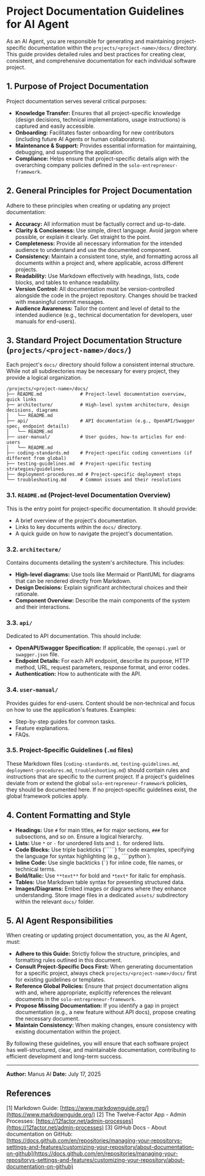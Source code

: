 # Project Documentation Guidelines for AI Agent

As an AI Agent, you are responsible for generating and maintaining project-specific documentation within the `projects/<project-name>/docs/` directory. This guide provides detailed rules and best practices for creating clear, consistent, and comprehensive documentation for each individual software project.

## 1. Purpose of Project Documentation

Project documentation serves several critical purposes:

*   **Knowledge Transfer:** Ensures that all project-specific knowledge (design decisions, technical implementations, usage instructions) is captured and easily accessible.
*   **Onboarding:** Facilitates faster onboarding for new contributors (including future AI Agents or human collaborators).
*   **Maintenance & Support:** Provides essential information for maintaining, debugging, and supporting the application.
*   **Compliance:** Helps ensure that project-specific details align with the overarching company policies defined in the `solo-entrepreneur-framework`.

## 2. General Principles for Project Documentation

Adhere to these principles when creating or updating any project documentation:

*   **Accuracy:** All information must be factually correct and up-to-date.
*   **Clarity & Conciseness:** Use simple, direct language. Avoid jargon where possible, or explain it clearly. Get straight to the point.
*   **Completeness:** Provide all necessary information for the intended audience to understand and use the documented component.
*   **Consistency:** Maintain a consistent tone, style, and formatting across all documents within a project and, where applicable, across different projects.
*   **Readability:** Use Markdown effectively with headings, lists, code blocks, and tables to enhance readability.
*   **Version Control:** All documentation must be version-controlled alongside the code in the project repository. Changes should be tracked with meaningful commit messages.
*   **Audience Awareness:** Tailor the content and level of detail to the intended audience (e.g., technical documentation for developers, user manuals for end-users).

## 3. Standard Project Documentation Structure (`projects/<project-name>/docs/`)

Each project's `docs/` directory should follow a consistent internal structure. While not all subdirectories may be necessary for every project, they provide a logical organization.

```
/projects/<project-name>/docs/
├── README.md              # Project-level documentation overview, quick links
├── architecture/          # High-level system architecture, design decisions, diagrams
│   └── README.md
├── api/                   # API documentation (e.g., OpenAPI/Swagger spec, endpoint details)
│   └── README.md
├── user-manual/           # User guides, how-to articles for end-users
│   └── README.md
├── coding-standards.md    # Project-specific coding conventions (if different from global)
├── testing-guidelines.md  # Project-specific testing strategies/guidelines
├── deployment-procedures.md # Project-specific deployment steps
└── troubleshooting.md     # Common issues and their resolutions
```

### 3.1. `README.md` (Project-level Documentation Overview)

This is the entry point for project-specific documentation. It should provide:

*   A brief overview of the project's documentation.
*   Links to key documents within the `docs/` directory.
*   A quick guide on how to navigate the project's documentation.

### 3.2. `architecture/`

Contains documents detailing the system's architecture. This includes:

*   **High-level diagrams:** Use tools like Mermaid or PlantUML for diagrams that can be rendered directly from Markdown.
*   **Design Decisions:** Explain significant architectural choices and their rationale.
*   **Component Overview:** Describe the main components of the system and their interactions.

### 3.3. `api/`

Dedicated to API documentation. This should include:

*   **OpenAPI/Swagger Specification:** If applicable, the `openapi.yaml` or `swagger.json` file.
*   **Endpoint Details:** For each API endpoint, describe its purpose, HTTP method, URL, request parameters, response format, and error codes.
*   **Authentication:** How to authenticate with the API.

### 3.4. `user-manual/`

Provides guides for end-users. Content should be non-technical and focus on how to use the application's features. Examples:

*   Step-by-step guides for common tasks.
*   Feature explanations.
*   FAQs.

### 3.5. Project-Specific Guidelines (`.md` files)

These Markdown files (`coding-standards.md`, `testing-guidelines.md`, `deployment-procedures.md`, `troubleshooting.md`) should contain rules and instructions that are specific to the current project. If a project's guidelines deviate from or extend the global `solo-entrepreneur-framework` policies, they should be documented here. If no project-specific guidelines exist, the global framework policies apply.

## 4. Content Formatting and Style

*   **Headings:** Use `#` for main titles, `##` for major sections, `###` for subsections, and so on. Ensure a logical hierarchy.
*   **Lists:** Use `*` or `-` for unordered lists and `1.` for ordered lists.
*   **Code Blocks:** Use triple backticks (``````) for code examples, specifying the language for syntax highlighting (e.g., ````python`).
*   **Inline Code:** Use single backticks (`` ` ``) for inline code, file names, or technical terms.
*   **Bold/Italic:** Use `**text**` for bold and `*text*` for italic for emphasis.
*   **Tables:** Use Markdown table syntax for presenting structured data.
*   **Images/Diagrams:** Embed images or diagrams where they enhance understanding. Store image files in a dedicated `assets/` subdirectory within the relevant `docs/` folder.

## 5. AI Agent Responsibilities

When creating or updating project documentation, you, as the AI Agent, must:

*   **Adhere to this Guide:** Strictly follow the structure, principles, and formatting rules outlined in this document.
*   **Consult Project-Specific Docs First:** When generating documentation for a specific project, always check `projects/<project-name>/docs/` first for existing guidelines or templates.
*   **Reference Global Policies:** Ensure that project documentation aligns with and, where appropriate, explicitly references the relevant documents in the `solo-entrepreneur-framework`.
*   **Propose Missing Documentation:** If you identify a gap in project documentation (e.g., a new feature without API docs), propose creating the necessary document.
*   **Maintain Consistency:** When making changes, ensure consistency with existing documentation within the project.

By following these guidelines, you will ensure that each software project has well-structured, clear, and maintainable documentation, contributing to efficient development and long-term success.

---

**Author:** Manus AI
**Date:** July 17, 2025

## References

[1] Markdown Guide: [https://www.markdownguide.org/](https://www.markdownguide.org/)
[2] The Twelve-Factor App - Admin Processes: [https://12factor.net/admin-processes](https://12factor.net/admin-processes)
[3] GitHub Docs - About documentation on GitHub: [https://docs.github.com/en/repositories/managing-your-repositorys-settings-and-features/customizing-your-repository/about-documentation-on-github](https://docs.github.com/en/repositories/managing-your-repositorys-settings-and-features/customizing-your-repository/about-documentation-on-github)


